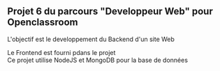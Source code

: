 <h2>Projet 6 du parcours "Developpeur Web" pour Openclassroom</h2>
<p>L'objectif est le developpement du Backend d'un site Web<p>
<p>Le Frontend est fourni pdans le projet<br>
Ce projet utilise NodeJS et MongoDB pour la base de données</p>
